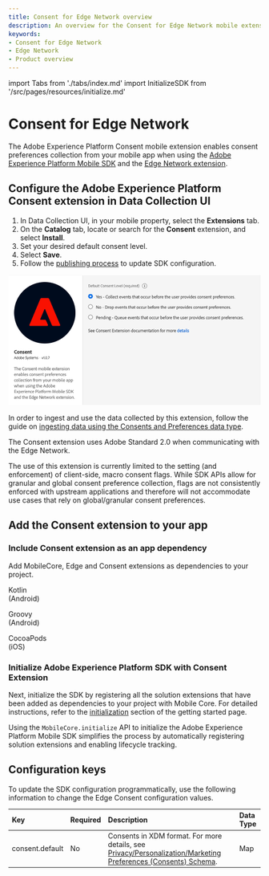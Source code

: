 ```yaml
---
title: Consent for Edge Network overview
description: An overview for the Consent for Edge Network mobile extension.
keywords:
- Consent for Edge Network
- Edge Network
- Product overview
---
```


import Tabs from './tabs/index.md'
import InitializeSDK from '/src/pages/resources/initialize.md'

# Consent for Edge Network

The Adobe Experience Platform Consent mobile extension enables consent preferences collection from your mobile app when using the [Adobe Experience Platform Mobile SDK](../../home/base/mobile-core/index.md) and the [Edge Network extension](../edge-network/index.md).

## Configure the Adobe Experience Platform Consent extension in Data Collection UI

1. In Data Collection UI, in your mobile property, select the **Extensions** tab.
2. On the **Catalog** tab, locate or search for the **Consent** extension, and select **Install**.
3. Set your desired default consent level.
4. Select **Save**.
5. Follow the [publishing process](../../home/getting-started/create-a-mobile-property.md#publish-the-configuration) to update SDK configuration.

![AEP Consent extension configuration](./assets/index/configuration.png)

<InlineAlert variant="info" slots="text"/>

In order to ingest and use the data collected by this extension, follow the guide on [ingesting data using the Consents and Preferences data type](https://experienceleague.adobe.com/docs/experience-platform/xdm/data-types/consents.html#ingest).

<InlineAlert variant="info" slots="text"/>

The Consent extension uses Adobe Standard 2.0 when communicating with the Edge Network.

<InlineAlert variant="warning" slots="text"/>

The use of this extension is currently limited to the setting (and enforcement) of client-side, macro consent flags. While SDK APIs allow for granular and global consent preference collection, flags are not consistently enforced with upstream applications and therefore will not accommodate use cases that rely on global/granular consent preferences.

## Add the Consent extension to your app

### Include Consent extension as an app dependency

Add MobileCore, Edge and Consent extensions as dependencies to your project.

<TabsBlock orientation="horizontal" slots="heading, content" repeat="3"/>

Kotlin<br/>(Android)

<Tabs query="platform=android-kotlin&task=add"/>

Groovy<br/>(Android)

<Tabs query="platform=android-groovy&task=add"/>

CocoaPods<br/>(iOS)

<Tabs query="platform=ios-pods&task=add"/>

### Initialize Adobe Experience Platform SDK with Consent Extension

Next, initialize the SDK by registering all the solution extensions that have been added as dependencies to your project with Mobile Core. For detailed instructions, refer to the [initialization](/src/pages/home/getting-started/get-the-sdk/#2-add-initialization-code) section of the getting started page.

Using the `MobileCore.initialize` API to initialize the Adobe Experience Platform Mobile SDK simplifies the process by automatically registering solution extensions and enabling lifecycle tracking.

<InitializeSDK query="componentClass=TabsBlock"/>

## Configuration keys

To update the SDK configuration programmatically, use the following information to change the Edge Consent configuration values.

| Key | Required | Description | Data Type |
| :--- | :--- | :--- | :--- |
| consent.default | No | Consents in XDM format. For more details, see [Privacy/Personalization/Marketing Preferences (Consents) Schema](https://github.com/adobe/xdm/blob/master/docs/reference/mixins/profile/profile-consents.schema.md). | Map |
